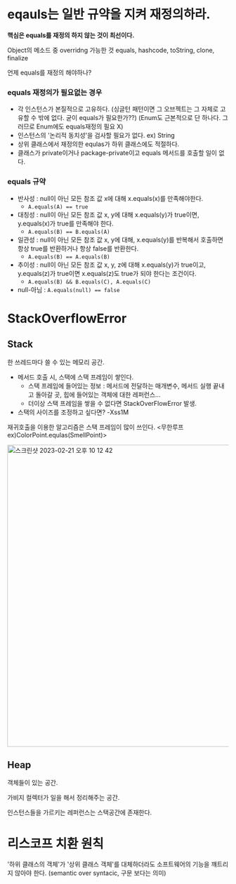 # eqauls는 일반 규약을 지켜 재정의하라.
**핵심은 equals를 재정의 하지 않는 것이 최선이다.**

Object의 메소드 중 overridng 가능한 것
equals, hashcode, toString, clone, finalize

언제 equals를 재정의 해야하나?

### equals 재정의가 필요없는 경우
* 각 인스턴스가 본질적으로 고유하다. (싱글턴 패턴이면 그 오브젝트는 그 자체로 고유할 수 밖에 없다. 굳이 equals가 필요한가??) (Enum도 근본적으로 단 하나다. 그러므로 Enum에도 equals재정의 필요 X)
* 인스턴스의 '논리적 동치성'을 검사할 필요가 없다. ex) String
* 상위 클래스에서 재정의한 equlas가 하위 클래스에도 적절하다.
* 클래스가 private이거나 package-private이고 equals 메서드를 호출할 일이 없다.

### equals 규약
* 반사성 : null이 아닌 모든 참조 값 x에 대해 x.equals(x)를 만족해야한다. 
  * ```A.equals(A) == true```
* 대칭성 : null이 아닌 모든 참조 값 x, y에 대해 x.equals(y)가 true이면, y.equals(x)가 true를 만족해야 한다. 
  * ```A.equals(B) == B.equals(A)```
* 일관성 : null이 아닌 모든 참조 값 x, y에 대해, x.equals(y)를 반복해서 호출하면 항상 true를 반환하거나 항상 false를 반환한다. 
  * ```A.equals(B) == A.equals(B)```
* 추이성 : null이 아닌 모든 참조 값 x, y, z에 대해 x.equals(y)가 true이고, y.equals(z)가 true이면 x.equals(z)도 true가 되야 한다는 조건이다. 
  * ```A.equals(B) && B.equals(C), A.equals(C)```
* null-아님 : ```A.equals(null) == false```


# StackOverflowError
## Stack
한 쓰레드마다 쓸 수 있는 메모리 공간.
* 메서드 호출 시, 스택에 스택 프레임이 쌓인다.
  * 스택 프레임에 들어있는 정보 : 메서드에 전달하는 매개변수, 메서드 실행 끝내고 돌아갈 곳, 힙에 들어있는 객체에 대한 레퍼런스...
  * 더이상 스택 프레임을 쌓을 수 없다면 StackOverFlowError 발생.
* 스택의 사이즈를 조정하고 싶다면? -Xss1M

재귀호출을 이용한 알고리즘은 스택 프레임이 많이 쓰인다. <무한루프 ex)ColorPoint.equlas(SmellPoint)>

<img width="688" alt="스크린샷 2023-02-21 오후 10 12 42" src="https://user-images.githubusercontent.com/82895809/220354189-975c06c7-87f1-45a1-a6cf-c39e1edda54f.png">

## Heap
객체들이 있는 공간.

가비지 컬렉터가 일을 해서 정리해주는 공간.

인스턴스들을 가르키는 레퍼런스는 스택공간에 존재한다.

# 리스코프 치환 원칙
'하위 클래스의 객체'가 '상위 클래스 객체'를 대체하더라도 소프트웨어의 기능을 꺠트리지 않아야 한다.
(semantic over syntacic, 구문 보다는 의미)

